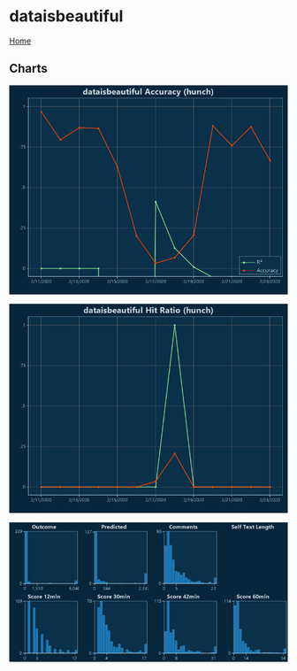 # dataisbeautiful

[Home](../index.md)

## Charts

![dataisbeautiful R² (hunch)](../images/hunch_dataisbeautiful_Accuracy.png "dataisbeautiful R² (hunch)")

![dataisbeautiful Hit Ratio (hunch)](../images/hunch_dataisbeautiful_HitRatio.png "dataisbeautiful Hit Ratio (hunch)")

![dataisbeautiful Distributions (hunch)](../images/hunch_dataisbeautiful_Distributions.png "dataisbeautiful Distributions (hunch)")

